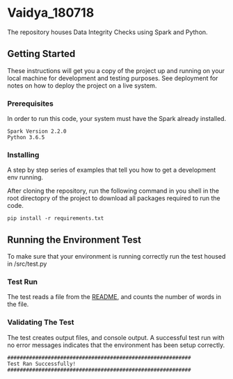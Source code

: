 # Vaidya_180718

The repository houses Data Integrity Checks using Spark and Python.


## Getting Started

These instructions will get you a copy of the project up and running on your local machine for development and testing purposes. See deployment for notes on how to deploy the project on a live system.

### Prerequisites

In order to run this code, your system must have the Spark already installed.

```
Spark Version 2.2.0
Python 3.6.5
```

### Installing

A step by step series of examples that tell you how to get a development env running.

After cloning the repository, run the following command in you shell in the root directopry of the project to download all packages required to run the code.

```
pip install -r requirements.txt
```


## Running the Environment Test

To make sure that your environment is running correctly run the test housed in /src/test.py


### Test Run

The test reads a file from the [README](https://raw.githubusercontent.com/ToJen/Quorum-Enterprise-Blockchain/master/README.md), and counts the number of words in the file.


### Validating The Test

The test creates output files, and console output. A successful test run with no error messages indicates that the environment has been setup correctly.

```
###########################################################
Test Ran Successfully!
###########################################################
```
